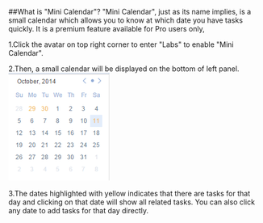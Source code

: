 ##What is "Mini Calendar"?
"Mini Calendar", just as its name implies, is a small calendar which allows you to know at which date you have tasks quickly. It is a premium feature available for Pro users only,

1.Click the avatar on top right corner to enter "Labs" to enable "Mini Calendar".

2.Then, a small calendar will be displayed on the bottom of left panel.
![](../images/image027.png)

3.The dates highlighted with yellow indicates that there are tasks for that day and clicking on that date will show all related tasks. You can also click any date to add tasks for that day directly.
